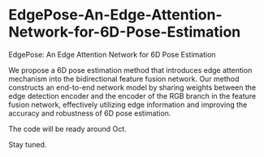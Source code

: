 # EdgePose-An-Edge-Attention-Network-for-6D-Pose-Estimation
EdgePose: An Edge Attention Network for 6D Pose Estimation

We propose a 6D pose estimation method that introduces edge attention mechanism into the bidirectional feature fusion network. Our method constructs an end-to-end network model by sharing weights between the edge detection encoder and the encoder of the RGB branch in the feature fusion network, effectively utilizing edge information and improving the accuracy and robustness of 6D pose estimation.

The code will be ready around Oct.

Stay tuned.
